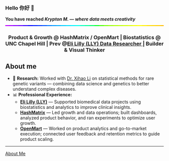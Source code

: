 ### Hello 你好 👋
**You have reached *Krypton M. — where data meets creativity***
<img style="width:100%;height:3px;" src="./bar.gif" />
<h3 align="center"> Product & Growth @ HashMatrix / OpenMart | Biostatistics @ UNC Chapel Hill | Prev @<a href='https://www.lilly.com/'>Eli Lilly (LLY) Data Researcher </a> | Builder & Visual Thinker

## About me
- 🧬 **Research:** Worked with [Dr. Xihao Li](https://github.com/li-lab-genetics) on statistical methods for rare genetic variants — combining data science and genetics to better understand complex diseases.  
- 📊 **Professional Experience:**  
  - **[Eli Lilly (LLY)](https://www.lilly.com/)** — Supported biomedical data projects using biostatistics and analytics to improve clinical insights.  
  - **[HashMatrix](https://hashmatrix.xyz/)** — Led growth and data operations; built dashboards, analyzed product behavior, and ran experiments to optimize user growth.  
  - **[OpenMart](https://openmart.com/)** — Worked on product analytics and go-to-market execution; connected user feedback and retention metrics to guide product scaling.  

- ---------------------------------------------------------------------------------------------

[About Me](https://www.notion.so/classy-whim/Krypton-s-OS-13909476ffca8079a8b5edde901505a0?source=copy_link)
